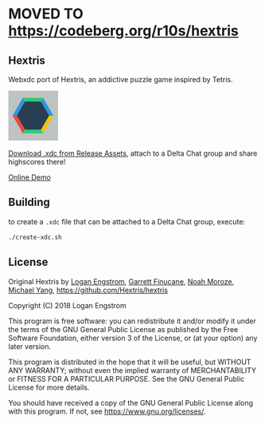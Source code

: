 # MOVED TO <https://codeberg.org/r10s/hextris>

## Hextris

Webxdc port of Hextris, an addictive puzzle game inspired by Tetris. 

<img src="icon.png" width="100px"><br>

[Download .xdc from Release Assets](https://github.com/webxdc/hextris/releases), attach to a Delta Chat group and share highscores there!

[Online Demo](https://webxdc.github.io/hextris/)


## Building

to create a `.xdc` file that can be attached to a Delta Chat group, execute:

```sh
./create-xdc.sh
```


## License

Original Hextris by
[Logan Engstrom](http://loganengstrom.com/),
[Garrett Finucane](http://github.com/garrettdreyfus),
[Noah Moroze](http://github.com/nmoroze),
[Michael Yang](http://github.com/themichaelyang),
<https://github.com/Hextris/hextris>

Copyright (C) 2018 Logan Engstrom

This program is free software: you can redistribute it and/or modify
it under the terms of the GNU General Public License as published by
the Free Software Foundation, either version 3 of the License, or
(at your option) any later version.

This program is distributed in the hope that it will be useful,
but WITHOUT ANY WARRANTY; without even the implied warranty of
MERCHANTABILITY or FITNESS FOR A PARTICULAR PURPOSE.  See the
GNU General Public License for more details.

You should have received a copy of the GNU General Public License
along with this program.  If not, see <https://www.gnu.org/licenses/>.
